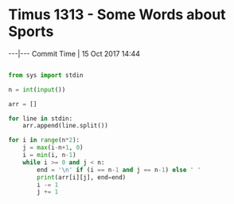 # Timus 1313 - Some Words about Sports






---|---
Commit Time | 15 Oct 2017 14:44

```py

from sys import stdin

n = int(input())

arr = []

for line in stdin:
    arr.append(line.split())

for i in range(n*2):
    j = max(i-n+1, 0)
    i = min(i, n-1)
    while i >= 0 and j < n:
        end = '\n' if (i == n-1 and j == n-1) else ' '
        print(arr[i][j], end=end)
        i -= 1
        j += 1

```
